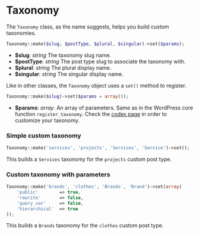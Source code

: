 Taxonomy
========

The `Taxonomy` class, as the name suggests, helps you build custom taxonomies.

```php
Taxonomy::make($slug, $postType, $plural, $singular)->set($params);
```

* **$slug**: _string_ The taxonomy slug name.
* **$postType**: _string_ The post type slug to associate the taxonomy with.
* **$plural**: _string_ The plural display name.
* **$singular**: _string_ The singular display name.

Like in other classes, the `Taxonomy` object uses a `set()` method to register.

```php
Taxonomy::make($slug)->set($params = array());
```

* **$params**: _array_. An array of parameters. Same as in the WordPress core function `register_taxonomy`. Check the [codex page](http://codex.wordpress.org/Function_Reference/register_taxonomy) in order to customize your taxonomy.

### Simple custom taxonomy

```php
Taxonomy::make('services', 'projects', 'Services', 'Service')->set();
```

This builds a `Services` taxonomy for the `projects` custom post type.

### Custom taxonomy with parameters

```php
Taxonomy::make('brands', 'clothes', 'Brands', 'Brand')->set(array(
    'public'		=> true,
	'rewrite'		=> false,
	'query_var'		=> false,
	'hierarchical'	=> true
));
```

This builds a `Brands` taxonomy for the `clothes` custom post type.
